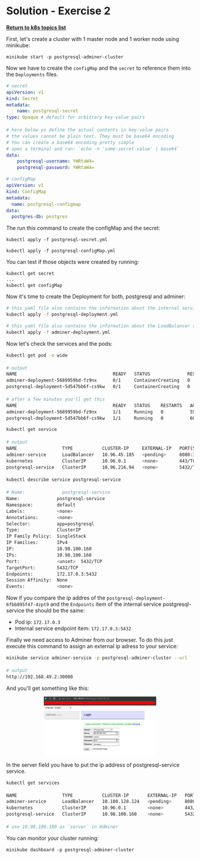 # Solution - Exercise 2

**[Return to k8s topics list](/docs/kubernetes/kubernetes.md)**

First, let's create a cluster with 1 master node and 1 worker node using minikube:

```
minikube start -p postgresql-adminer-cluster
```

Now we have to create the `configMap` and the `secret` to reference them into the `Deployments` files.

```yml
# secret 
apiVersion: v1
kind: Secret
metadata:
    name: postgresql-secret
type: Opaque # default for arbitrary key-value pairs

# here below yo define the actual contents in key-value pairs
# the values cannot be plain text. They must be base64 encoding
# You can create a base64 encoding pretty simple
# open a terminal and run: `echo -n 'some-secret-value' | base64`
data:
    postgresql-username: YWRtaW4=
    postgresql-password: YWRtaW4=
```

```yml
# configMap 
apiVersion: v1
kind: ConfigMap
metadata:
  name: postgresql-configmap
data:
  postgres-db: postgres
```

The run this command to create the configMap and the secret:

```
kubectl apply -f postgresql-secret.yml
```

```
kubectl apply -f postgresql-configMap.yml
```

You can test if those objects were created by running:

```
kubectl get secret
...
kubectl get configMap
```

Now it's time to create the Deployment for both, postgresql and adminer:


```bash
# this yaml file also contains the information about the internal service
kubectl apply -f postgresql-deployment.yml
```

```bash
# this yaml file also contains the information about the LoadBalancer service
kubectl apply -f adminer-deployment.yml
```

Now let's check the services and the pods:

```bash
kubectl get pod -o wide

# output
NAME                                    READY   STATUS              RESTARTS   AGE   IP       NODE                         NOMINATED NODE   READINESS GATES
adminer-deployment-5689959bd-fz9nx      0/1     ContainerCreating   0          21s   <none>   postgresql-adminer-cluster   
postgresql-deployment-5d547bb6f-cs9kw   0/1     ContainerCreating   0          26s   <none>   postgresql-adminer-cluster   

# after a few minutes you'll get this
NAME                                    READY   STATUS    RESTARTS   AGE   IP           NODE                         NOMINATED NODE   READINESS GATES
adminer-deployment-5689959bd-fz9nx      1/1     Running   0          55s   172.17.0.4   postgresql-adminer-cluster   
postgresql-deployment-5d547bb6f-cs9kw   1/1     Running   0          60s   172.17.0.3   postgresql-adminer-cluster   
```

```bash
kubectl get service

# output
NAME                 TYPE           CLUSTER-IP     EXTERNAL-IP   PORT(S)          AGE
adminer-service      LoadBalancer   10.96.45.185   <pending>     8080:30000/TCP   16s
kubernetes           ClusterIP      10.96.0.1      <none>        443/TCP          16m
postgresql-service   ClusterIP      10.96.216.94   <none>        5432/TCP         22s

kubectl describe service postgresql-service

# Name:              postgresql-service
Name:              postgresql-service
Namespace:         default
Labels:            <none>
Annotations:       <none>
Selector:          app=postgresql
Type:              ClusterIP
IP Family Policy:  SingleStack
IP Families:       IPv4
IP:                10.98.100.160
IPs:               10.98.100.160
Port:              <unset>  5432/TCP
TargetPort:        5432/TCP
Endpoints:         172.17.0.3:5432
Session Affinity:  None
Events:            <none>
```

Now if you compare the ip addres of the `postgresql-deployment-6fbb895f47-4zpt9` and the `Endpoints` item of the internal service postgresql-service the should be the same:

- Pod ip: `172.17.0.3`
- Internal service endpoint item: `172.17.0.3:5432`


Finally we need access to Adminer from our browser. 
To do this just execute this command to assign an external ip adress to your service:

```bash
minikube service adminer-service -p postgresql-adminer-cluster --url

# output
http://192.168.49.2:30000
```

And you'll get something like this:


<p align="center">
  <img src="./adminer.png" width="60%">
</p>

In the server field you have to put the ip address of postgresql-service service.

```bash
kubectl get services

NAME                 TYPE           CLUSTER-IP       EXTERNAL-IP   PORT(S)          AGE
adminer-service      LoadBalancer   10.100.128.124   <pending>     8080:30000/TCP   29m
kubernetes           ClusterIP      10.96.0.1        <none>        443/TCP          30m
postgresql-service   ClusterIP      10.98.100.160    <none>        5432/TCP         29m

# use 10.98.100.160 as `server` in Adminer
```

You can monitor your cluster running:

```
minikube dashboard -p postgresql-adminer-cluster
```